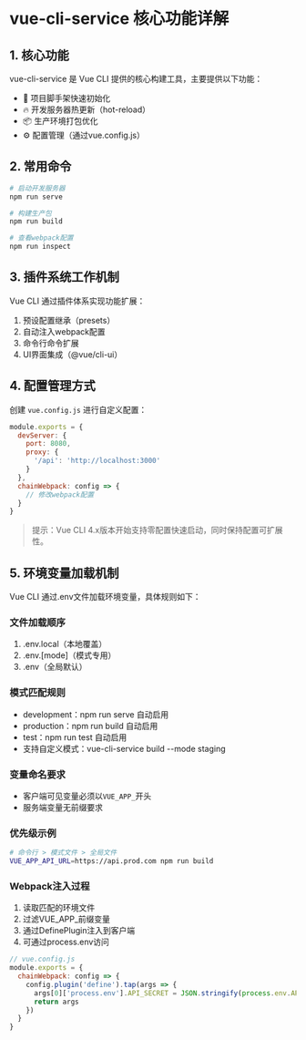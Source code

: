# vue-cli-service 核心功能详解

## 1. 核心功能
vue-cli-service 是 Vue CLI 提供的核心构建工具，主要提供以下功能：
- 🚀 项目脚手架快速初始化
- 🔥 开发服务器热更新（hot-reload）
- 📦 生产环境打包优化
- ⚙️ 配置管理（通过vue.config.js）

## 2. 常用命令
```bash
# 启动开发服务器
npm run serve

# 构建生产包
npm run build

# 查看webpack配置
npm run inspect
```

## 3. 插件系统工作机制
Vue CLI 通过插件体系实现功能扩展：
1. 预设配置继承（presets）
2. 自动注入webpack配置
3. 命令行命令扩展
4. UI界面集成（@vue/cli-ui）

## 4. 配置管理方式
创建 `vue.config.js` 进行自定义配置：
```javascript
module.exports = {
  devServer: {
    port: 8080,
    proxy: {
      '/api': 'http://localhost:3000'
    }
  },
  chainWebpack: config => {
    // 修改webpack配置
  }
}
```

> 提示：Vue CLI 4.x版本开始支持零配置快速启动，同时保持配置可扩展性。

## 5. 环境变量加载机制
Vue CLI 通过.env文件加载环境变量，具体规则如下：

### 文件加载顺序
1. .env.local（本地覆盖）
2. .env.[mode]（模式专用）
3. .env（全局默认）

### 模式匹配规则
- development：npm run serve 自动启用
- production：npm run build 自动启用
- test：npm run test 自动启用
- 支持自定义模式：vue-cli-service build --mode staging

### 变量命名要求
- 客户端可见变量必须以`VUE_APP_`开头
- 服务端变量无前缀要求

### 优先级示例
```bash
# 命令行 > 模式文件 > 全局文件
VUE_APP_API_URL=https://api.prod.com npm run build
```

### Webpack注入过程
1. 读取匹配的环境文件
2. 过滤VUE_APP_前缀变量
3. 通过DefinePlugin注入到客户端
4. 可通过process.env访问
```javascript
// vue.config.js
module.exports = {
  chainWebpack: config => {
    config.plugin('define').tap(args => {
      args[0]['process.env'].API_SECRET = JSON.stringify(process.env.API_SECRET)
      return args
    })
  }
}
```